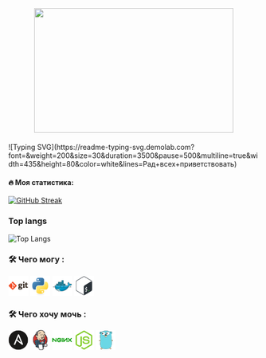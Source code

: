 <div align="center">
	<img src="https://media.giphy.com/media/077i6AULCXc0FKTj9s/giphy.gif" width="400" height="250"/>
</div>
<div  align="center">
	<img src="https://komarev.com/ghpvc/?username=SoT10&style=plastic&color=red&label=Посмотрели+мой+Git" alt=""/>
</div>

<div align="left" >
	![Typing SVG](https://readme-typing-svg.demolab.com?font=&weight=200&size=30&duration=3500&pause=500&multiline=true&width=435&height=80&color=white&lines=Рад+всех+приветствовать)
</div>

#### <div align=left> :fire: Моя статистика:
[![GitHub Streak](http://github-readme-streak-stats.herokuapp.com?user=SoT10&theme=dark&hide_border=true&locale=ru&date_format=j%20M%5B%20Y%5D)](https://git.io/streak-stats) 

### Top langs
![Top Langs](https://github-readme-stats.vercel.app/api/top-langs/?username=SoT10&hide=TeX&layout=compact)    

### <div align="left">  :hammer_and_wrench: Чего могу : </div>

<div align="left" >
    <img src="https://github.com/devicons/devicon/blob/master/icons/git/git-original-wordmark.svg" title="Git" **alt="Git" width="40" height="40"/>
    <img src="https://github.com/devicons/devicon/blob/master/icons/python/python-original.svg" title="Python" **alt="Python" width="40" height="40"/>
    <img src="https://github.com/devicons/devicon/blob/master/icons/docker/docker-original.svg" title="Docker" **alt="Docker" width="40" height="40"/>
    <img src="https://github.com/devicons/devicon/blob/master/icons/bash/bash-original.svg" title="Bash" **alt="Bash" width="40" height="40"/>
</div>

### <div align="left">  :hammer_and_wrench: Чего хочу мочь :</div>

<div align="left">
    <img src="https://github.com/devicons/devicon/blob/master/icons/ansible/ansible-original.svg" title="ansible" **alt="ansible" width="40" height="40"/>
    <img src="https://github.com/devicons/devicon/blob/master/icons/jenkins/jenkins-original.svg" title="jenkins" **alt="jenkins" width="40" height="40"/>
    <img src="https://github.com/devicons/devicon/blob/master/icons/nginx/nginx-original.svg" title="nginx" **alt="nginx" width="40" height="40"/>
    <img src="https://github.com/devicons/devicon/blob/master/icons/nodejs/nodejs-original.svg" title="nodejs" **alt="nodejs" width="40" height="40"/> 
    <img src="https://github.com/devicons/devicon/blob/master/icons/go/go-original.svg" title="Go" **alt="Go" width="40" height="40"/>
</div>
